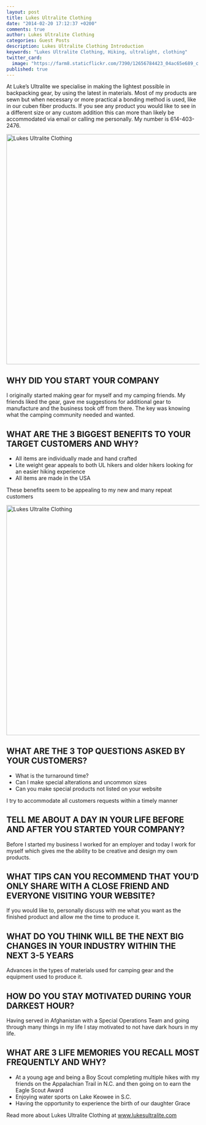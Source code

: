 ```yaml
---
layout: post
title: Lukes Ultralite Clothing
date: "2014-02-20 17:12:37 +0200"
comments: true
author: Lukes Ultralite Clothing
categories: Guest Posts
description: Lukes Ultralite Clothing Introduction
keywords: "Lukes Ultralite Clothing, Hiking, ultralight, clothing"
twitter_card: 
  image: "https://farm8.staticflickr.com/7390/12656784423_04ac65e689_c.jpg"
published: true
---
```


At Luke’s Ultralite we specialise in making the lightest possible in backpacking gear, by using the latest in materials.  Most of my products are sewn but when necessary or more practical a bonding method is used, like in our cuben fiber products.  If you see any product you would like to see in a different size or any custom addition this can more than likely be accommodated via email or calling me personally.   My number is 614-403-2476. 

<img src="https://farm8.staticflickr.com/7390/12656784423_04ac65e689_c.jpg" width="800" height="600" alt="Lukes Ultralite Clothing">
<!--more-->
 
## WHY DID YOU START YOUR COMPANY
I originally started making gear for myself and my camping friends.  My friends liked the gear, gave me suggestions for additional gear to manufacture and the business took off from there.   The key was knowing what the camping community needed and wanted.

## WHAT ARE THE 3 BIGGEST BENEFITS TO YOUR TARGET CUSTOMERS AND WHY?

* All items are individually made and hand crafted 
* Lite weight gear appeals to both UL hikers and older hikers looking for an easier hiking experience
* All items are made in the USA

These benefits seem to be appealing to my new and many repeat customers

<img src="https://v4s.yimg.com/so/7373/12657126424_cce593e531_c.jpg" width="800" height="600" alt="Lukes Ultralite Clothing">

## WHAT ARE THE 3 TOP QUESTIONS ASKED BY YOUR CUSTOMERS?

* What is the turnaround time?
* Can I make special alterations and uncommon sizes
* Can you make special products not listed on your website

I try to accommodate  all customers requests within a timely manner

## TELL ME  ABOUT A DAY IN YOUR LIFE BEFORE AND AFTER YOU STARTED YOUR COMPANY?
Before I started my business I worked for an employer  and today I work for myself which gives me the ability to be creative and design my own products.

## WHAT TIPS CAN YOU RECOMMEND THAT YOU’D ONLY SHARE WITH A CLOSE FRIEND AND EVERYONE VISITING YOUR WEBSITE?
If you would like to, personally discuss with me what you want as the finished product and allow me the time to produce it.

## WHAT DO YOU THINK WILL BE THE NEXT BIG CHANGES IN YOUR INDUSTRY WITHIN THE NEXT 3-5 YEARS
Advances in the types of materials used for camping gear and  the equipment used to produce it.

## HOW DO YOU STAY MOTIVATED DURING YOUR DARKEST HOUR?
Having served in Afghanistan with a Special Operations Team and going through many things in my life I stay motivated to not have dark hours in my life.

## WHAT ARE 3 LIFE MEMORIES YOU RECALL MOST FREQUENTLY AND WHY?

* At a young age and being a Boy Scout completing multiple hikes with my friends on the Appalachian Trail in N.C. and then going on to earn the Eagle Scout Award
* Enjoying water sports on Lake Keowee in S.C.
* Having the opportunity to experience the birth of our daughter Grace

Read more about Lukes Ultralite Clothing at <a href="http://lukesultralite.com/" target="_blank">www.lukesultralite.com</a>
